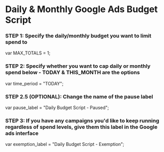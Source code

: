 # Daily & Monthly Google Ads Budget Script

### STEP 1: Specify the daily/monthly budget you want to limit spend to
var MAX_TOTALS = 1;

### STEP 2: Specify whether you want to cap daily or monthly spend below - TODAY & THIS_MONTH are the options
var time_period = "TODAY";

### STEP 2.5 (OPTIONAL): Change the name of the pause label 
var pause_label = "Daily Budget Script - Paused";

### STEP 3: If you have any campaigns you'd like to keep running regardless of spend levels, give them this label in the Google ads interface
var exemption_label = "Daily Budget Script - Exemption"; 
